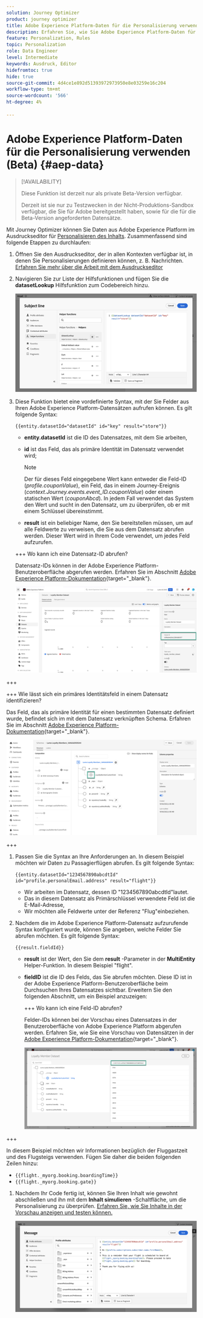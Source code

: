 ```yaml
---
solution: Journey Optimizer
product: journey optimizer
title: Adobe Experience Platform-Daten für die Personalisierung verwenden (Beta)
description: Erfahren Sie, wie Sie Adobe Experience Platform-Daten für die Personalisierung verwenden.
feature: Personalization, Rules
topic: Personalization
role: Data Engineer
level: Intermediate
keywords: Ausdruck, Editor
hidefromtoc: true
hide: true
source-git-commit: 4d4ce1e892d51393972973950e8e03259e16c204
workflow-type: tm+mt
source-wordcount: '566'
ht-degree: 4%

---
```


# Adobe Experience Platform-Daten für die Personalisierung verwenden (Beta) {#aep-data}

>[!AVAILABILITY]
>
>Diese Funktion ist derzeit nur als private Beta-Version verfügbar.
>
>Derzeit ist sie nur zu Testzwecken in der Nicht-Produktions-Sandbox verfügbar, die Sie für Adobe bereitgestellt haben, sowie für die für die Beta-Version angeforderten Datensätze.

Mit Journey Optimizer können Sie Daten aus Adobe Experience Platform im Ausdruckseditor für [Personalisieren des Inhalts](../personalization/personalize.md). Zusammenfassend sind folgende Etappen zu durchlaufen:

1. Öffnen Sie den Ausdruckseditor, der in allen Kontexten verfügbar ist, in denen Sie Personalisierungen definieren können, z. B. Nachrichten. [Erfahren Sie mehr über die Arbeit mit dem Ausdruckseditor](../personalization/personalization-build-expressions.md)

1. Navigieren Sie zur Liste der Hilfsfunktionen und fügen Sie die **datasetLookup** Hilfsfunktion zum Codebereich hinzu.

   ![](assets/aep-data-helper.png)

1. Diese Funktion bietet eine vordefinierte Syntax, mit der Sie Felder aus Ihren Adobe Experience Platform-Datensätzen aufrufen können. Es gilt folgende Syntax:

   ```
   {{entity.datasetId="datasetId" id="key" result="store"}}
   ```

   * **entity.datasetId** ist die ID des Datensatzes, mit dem Sie arbeiten,
   * **id** ist das Feld, das als primäre Identität im Datensatz verwendet wird;

     >[!NOTE]
     >
     >Der für dieses Feld eingegebene Wert kann entweder die Feld-ID (*profile.couponValue*), ein Feld, das in einem Journey-Ereignis (*context.Journey.events.event_ID.couponValue*) oder einem statischen Wert (*couponAbcd*). In jedem Fall verwendet das System den Wert und sucht in den Datensatz, um zu überprüfen, ob er mit einem Schlüssel übereinstimmt.

   * **result** ist ein beliebiger Name, den Sie bereitstellen müssen, um auf alle Feldwerte zu verweisen, die Sie aus dem Datensatz abrufen werden. Dieser Wert wird in Ihrem Code verwendet, um jedes Feld aufzurufen.

   +++ Wo kann ich eine Datensatz-ID abrufen?

   Datensatz-IDs können in der Adobe Experience Platform-Benutzeroberfläche abgerufen werden. Erfahren Sie im Abschnitt [Adobe Experience Platform-Dokumentation](https://experienceleague.adobe.com/en/docs/experience-platform/catalog/datasets/user-guide#view-datasets){target="_blank"}.

   ![](assets/aep-data-dataset.png)

+++

   +++ Wie lässt sich ein primäres Identitätsfeld in einem Datensatz identifizieren?

   Das Feld, das als primäre Identität für einen bestimmten Datensatz definiert wurde, befindet sich im mit dem Datensatz verknüpften Schema. Erfahren Sie im Abschnitt [Adobe Experience Platform-Dokumentation](https://experienceleague.adobe.com/en/docs/experience-platform/xdm/ui/fields/identity){target="_blank"}.

   ![](assets/aep-data-identity.png)

+++

1. Passen Sie die Syntax an Ihre Anforderungen an. In diesem Beispiel möchten wir Daten zu Passagierflügen abrufen. Es gilt folgende Syntax:

   ```
   {{entity.datasetId="1234567890abcdtId" id="profile.personalEmail.address" result="flight"}}
   ```

   * Wir arbeiten im Datensatz, dessen ID &quot;1234567890abcdtId&quot;lautet.
   * Das in diesem Datensatz als Primärschlüssel verwendete Feld ist die E-Mail-Adresse,
   * Wir möchten alle Feldwerte unter der Referenz &quot;Flug&quot;einbeziehen.

1. Nachdem die im Adobe Experience Platform-Datensatz aufzurufende Syntax konfiguriert wurde, können Sie angeben, welche Felder Sie abrufen möchten. Es gilt folgende Syntax:

   ```
   {{result.fieldId}}
   ```

   * **result** ist der Wert, den Sie dem **result** -Parameter in der **MultiEntity** Helper-Funktion. In diesem Beispiel &quot;flight&quot;.
   * **fieldID** ist die ID des Felds, das Sie abrufen möchten. Diese ID ist in der Adobe Experience Platform-Benutzeroberfläche beim Durchsuchen Ihres Datensatzes sichtbar. Erweitern Sie den folgenden Abschnitt, um ein Beispiel anzuzeigen:

     +++ Wo kann ich eine Feld-ID abrufen?

     Felder-IDs können bei der Vorschau eines Datensatzes in der Benutzeroberfläche von Adobe Experience Platform abgerufen werden. Erfahren Sie, wie Sie eine Vorschau von Datensätzen in der [Adobe Experience Platform-Dokumentation](https://experienceleague.adobe.com/en/docs/experience-platform/catalog/datasets/user-guide#preview){target="_blank"}.

     ![](assets/aep-data-field.png)

+++

   In diesem Beispiel möchten wir Informationen bezüglich der Fluggastzeit und des Flugsteigs verwenden. Fügen Sie daher die beiden folgenden Zeilen hinzu:

   * `{{flight._myorg.booking.boardingTime}}`
   * `{{flight._myorg.booking.gate}}`

1. Nachdem Ihr Code fertig ist, können Sie Ihren Inhalt wie gewohnt abschließen und ihn mit dem **Inhalt simulieren** -Schaltfläche, um die Personalisierung zu überprüfen. [Erfahren Sie, wie Sie Inhalte in der Vorschau anzeigen und testen können.](../content-management/preview-test.md)


   ![](assets/aep-data-sample.png)

